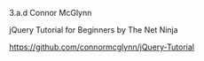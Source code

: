 3.a.d Connor McGlynn

jQuery Tutorial for Beginners by The Net Ninja

https://github.com/connormcglynn/jQuery-Tutorial